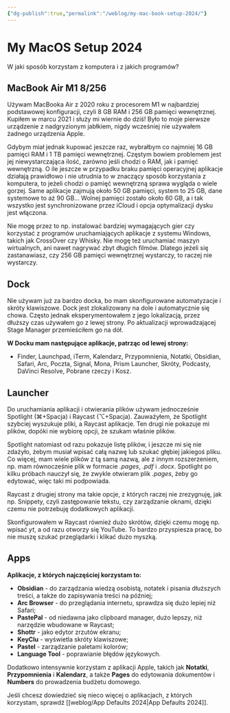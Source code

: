 ```yaml
---
{"dg-publish":true,"permalink":"/weblog/my-mac-book-setup-2024/"}
---
```



# My MacOS Setup 2024

W jaki sposób korzystam z komputera i z jakich programów?
## MacBook Air M1 8/256

Używam MacBooka Air z 2020 roku z procesorem M1 w najbardziej podstawowej konfiguracji, czyli 8 GB RAM i 256 GB pamięci wewnętrznej. Kupiłem w marcu 2021 i służy mi wiernie do dziś! Było to moje pierwsze urządzenie z nadgryzionym jabłkiem, nigdy wcześniej nie używałem żadnego urządzenia Apple.

Gdybym miał jednak kupować jeszcze raz, wybrałbym co najmniej 16 GB pamięci RAM i 1 TB pamięci wewnętrznej. Częstym bowiem problemem jest jej niewystarczająca ilość, zarówno jeśli chodzi o RAM, jak i pamięć wewnętrzną. O ile jeszcze w przypadku braku pamięci operacyjnej aplikacje działają prawidłowo i nie utrudnia to w znaczący sposób korzystania z komputera, to jeżeli chodzi o pamięć wewnętrzną sprawa wygląda o wiele gorzej. Same aplikacje zajmują około 50 GB pamięci, system to 25 GB, dane systemowe to aż 90 GB... Wolnej pamięci zostało około 60 GB, a i tak wszystko jest synchronizowane przez iCloud i opcja optymalizacji dysku jest włączona.

Nie mogę przez to np. instalować bardziej wymagających gier czy korzystać z programów uruchamiających aplikacje z systemu Windows, takich jak CrossOver czy Whisky. Nie mogę też uruchamiać maszyn wirtualnych, ani nawet nagrywać zbyt długich filmów. Dlatego jeżeli się zastanawiasz, czy 256 GB pamięci wewnętrznej wystarczy, to raczej nie wystarczy.

## Dock

Nie używam już za bardzo docka, bo mam skonfigurowane automatyzacje i skróty klawiszowe. Dock jest zlokalizowany na dole i automatycznie się chowa. Często jednak eksperymentowałem z jego lokalizacją, przez dłuższy czas używałem go z lewej strony. Po aktualizacji wprowadzającej Stage Manager przemieściłem go na dół.

**W Docku mam następujące aplikacje, patrząc od lewej strony:**
- Finder, Launchpad, iTerm, Kalendarz, Przypomnienia, Notatki, Obsidian, Safari, Arc, Poczta, Signal, Mona, Prism Launcher, Skróty, Podcasty, DaVinci Resolve, Pobrane rzeczy i Kosz.

## Launcher

Do uruchamiania aplikacji i otwierania plików używam jednocześnie Spotlight (⌘+Spacja) i Raycast (⌥+Spacja). Zauważyłem, że Spotlight szybciej wyszukuje pliki, a Raycast aplikacje. Ten drugi nie pokazuje mi plików, dopóki nie wybiorę opcji, że szukam właśnie plików.

Spotlight natomiast od razu pokazuje listę plików, i jeszcze mi się nie zdażyło, żebym musiał wpisać całą nazwę lub szukać głębiej jakiegoś pliku. Co więcej, mam wiele plików z tą samą nazwą, ale z innym rozszerzeniem, np. mam równocześnie plik w formacie *.pages*, *.pdf* i *.docx*. Spotlight po kilku próbach nauczył się, że zwykle otwieram plik *.pages*, żeby go edytować, więc taki mi podpowiada.

Raycast z drugiej strony ma takie opcje, z których raczej nie zrezygnuję, jak np. Snippety, czyli zastępowanie tekstu, czy zarządzanie oknami, dzięki czemu nie potrzebuję dodatkowych aplikacji.

Skonfigurowałem w Raycast również dużo skrótów, dzięki czemu mogę np. wpisać *yt*, a od razu otworzy się YouTube. To bardzo przyspiesza pracę, bo nie muszę szukać przeglądarki i klikać dużo myszką.

## Apps

**Aplikacje, z których najczęściej korzystam to:**

- **Obsidian** - do zarządzania wiedzą osobistą, notatek i pisania dłuższych treści, a także do zapisywania treści na później;
- **Arc Browser** - do przeglądania internetu, sprawdza się dużo lepiej niż Safari;
- **PastePal** - od niedawna jako clipboard manager, dużo lepszy, niż narzędzie wbudowane w Raycast;
- **Shottr** - jako edytor zrzutów ekranu;
- **KeyClu** - wyświetla skróty klawiszowe;
- **Pastel** - zarządzanie paletami kolorów;
- **Language Tool** - poprawianie błędów językowych.

Dodatkowo intensywnie korzystam z aplikacji Apple, takich jak **Notatki**, **Przypomnienia** i **Kalendarz**, a także **Pages** do edytowania dokumentów i **Numbers** do prowadzenia budżetu domowego.

Jeśli chcesz dowiedzieć się nieco więcej o aplikacjach, z których korzystam, sprawdź [[weblog/App Defaults 2024\|App Defaults 2024]].
